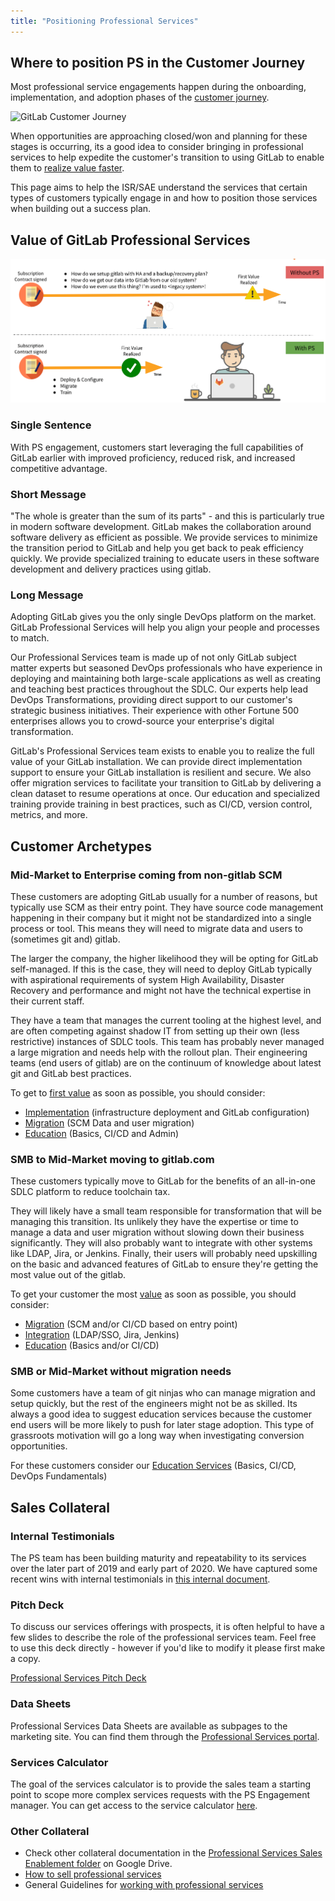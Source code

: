 ```yaml
---
title: "Positioning Professional Services"
---
```


## Where to position PS in the Customer Journey

Most professional service engagements happen during the onboarding, implementation, and adoption phases of the [customer journey](/handbook/customer-success/vision/).

![GitLab Customer Journey](/handbook/customer-success/customer-success-vision/images/customer-journey.png "GitLab Customer Journey")

When opportunities are approaching closed/won and planning for these stages is occurring, its a good idea to consider bringing in professional services to help expedite the customer's transition to using GitLab to enable them to [realize value faster](/handbook/customer-success/vision/#time-to-value-kpis).

This page aims to help the ISR/SAE understand the services that certain types of customers typically engage in and how to position those services when building out a success plan.

## Value of GitLab Professional Services

![Professional Services Value](ps-value.png)

<!-- ### Elevator Pitch

**The Problem - Customer Perspective**

The customer has decided that GitLab is their tool of choice going forward, but has concerns about realizing the value of GitLab quickly and seamlessly.  These concerns can be in various areas:

* Lack of subject matter expertise on the GitLab technology stack
* Lack of adequate resources to promptly stand up GitLab
* Lack of sufficient resources to stand up GitLab in a highly-available or geographically dispersed way
* Concern around a large number of users coming off of legacy systems
* Concerns about change management for new processes
* Lack of confidence in the ability to deliver on the transformative promise of adopting "all" of GitLab

**Solution** -->

### Single Sentence

With PS engagement, customers start leveraging the full capabilities of GitLab earlier with improved proficiency, reduced risk, and increased competitive advantage.

### Short Message

"The whole is greater than the sum of its parts" - and this is particularly true in modern software development. GitLab makes the collaboration around software delivery as efficient as possible. We provide services to minimize the transition period to GitLab and help you get back to peak efficiency quickly. We provide specialized training to educate users in these software development and delivery practices using gitlab.

### Long Message

Adopting GitLab gives you the only single DevOps platform on the market. GitLab Professional Services will help you align your people and processes to match.

Our Professional Services team is made up of not only GitLab subject matter experts but seasoned DevOps professionals who have experience in deploying and maintaining both large-scale applications as well as creating and teaching best practices throughout the SDLC.  Our experts help lead DevOps Transformations, providing direct support to our customer's strategic business initiatives.  Their experience with other Fortune 500 enterprises allows you to crowd-source your enterprise's digital transformation.

GitLab's Professional Services team exists to enable you to realize the full value of your GitLab installation.  We can provide direct implementation support to ensure your GitLab installation is resilient and secure.  We also offer migration services to facilitate your transition to GitLab by delivering a clean dataset to resume operations at once.   Our education and specialized training provide training in best practices, such as CI/CD, version control, metrics, and more.

## Customer Archetypes

### Mid-Market to Enterprise coming from non-gitlab SCM

These customers are adopting GitLab usually for a number of reasons, but typically use SCM as their entry point. They have source code management happening in their company but it might not be standardized into a single process or tool. This means they will need to migrate data and users to (sometimes git and) gitlab.

The larger the company, the higher likelihood they will be opting for GitLab self-managed. If this is the case, they will need to deploy GitLab typically with aspirational requirements of system High Availability, Disaster Recovery and performance and might not have the technical expertise in their current staff.

They have a team that manages the current tooling at the highest level, and are often competing against shadow IT from setting up their own (less restrictive) instances of SDLC tools. This team has probably never managed a large migration and needs help with the rollout plan. Their engineering teams (end users of gitlab) are on the continuum of knowledge about latest git and GitLab best practices.

To get to [first value](/handbook/customer-success/vision/#time-to-value-kpis) as soon as possible, you should consider:

- [Implementation](/services/implementation/) (infrastructure deployment and GitLab configuration)
- [Migration](/services/migration/) (SCM Data and user migration)
- [Education](/services/education/) (Basics, CI/CD and Admin)

### SMB to Mid-Market moving to gitlab.com

These customers typically move to GitLab for the benefits of an all-in-one SDLC platform to reduce toolchain tax.

They will likely have a small team responsible for transformation that will be managing this transition. Its unlikely they have the expertise or time to manage a data and user migration without slowing down their business significantly. They will also probably want to integrate with other systems like LDAP, Jira, or Jenkins. Finally, their users will probably need upskilling on the basic and advanced features of GitLab to ensure they're getting the most value out of the gitlab.

To get your customer the most [value](/handbook/customer-success/vision/#time-to-value-kpis) as soon as possible, you should consider:

- [Migration](/services/migration/) (SCM and/or CI/CD based on entry point)
- [Integration](/services/implementation/integration/) (LDAP/SSO, Jira, Jenkins)
- [Education](/services/education/) (Basics and/or CI/CD)

### SMB or Mid-Market without migration needs

Some customers have a team of git ninjas who can manage migration and setup quickly, but the rest of the engineers might not be as skilled. Its always a good idea to suggest education services because the customer end users will be more likely to push for later stage adoption. This type of grassroots motivation will go a long way when investigating conversion opportunities.

For these customers consider our [Education Services](/services/education/) (Basics, CI/CD, DevOps Fundamentals)

## Sales Collateral

### Internal Testimonials

The PS team has been building maturity and repeatability to its services over the later part of 2019 and early part of 2020. We have captured some recent wins with internal testimonials in [this internal document](https://docs.google.com/document/d/1TMZe6yNbvdz9Sfq4pz-i0DHMLnai2Kjqw7HKkqzwpSo/edit?usp=sharing).

### Pitch Deck

To discuss our services offerings with prospects, it is often helpful to have a few slides to describe the role of the professional services team.  Feel free to use this deck directly - however if you'd like to modify it please first make a copy.

[Professional Services Pitch Deck](http://bit.ly/psslides)

### Data Sheets

Professional Services Data Sheets are available as subpages to the marketing site. You can find them through the [Professional Services portal](/services/).

### Services Calculator

The goal of the services calculator is to provide the sales team a starting point to scope more complex services requests with the PS Engagement manager.  You can get access to the service calculator [here](https://services-calculator.gitlab.io/).

### Other Collateral

- Check other collateral documentation in the [Professional Services Sales Enablement folder](https://drive.google.com/drive/u/0/folders/1vLhSdmlwClou_16I1SU9d3X0oG1EtBHv) on Google Drive.
- [How to sell professional services](/handbook/customer-success/professional-services-engineering/selling/)
- General Guidelines for [working with professional services](/handbook/customer-success/professional-services-engineering/working-with/)
